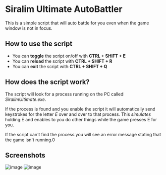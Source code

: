 # Siralim Ultimate AutoBattler
This is a simple script that will auto battle for you even when the game window is not in focus.

## How to use the script
- You can **toggle** the script on/off with **CTRL + SHIFT + E**
- You can **reload** the script with **CTRL + SHIFT + R**
- You can **exit** the script with **CTRL + SHIFT + Q**

## How does the script work?
The script will look for a process running on the PC called *SiralimUltimate.exe*.

If the process is found and you enable the script it will automatically send keystrokes for the letter *E* over and over to that process. This *simulates* holding E and enables to you do other things while the game presses E for you.

If the script can't find the process you will see an error message stating that the game isn't running.0

## Screenshots

![image](https://github.com/user-attachments/assets/e88d76b9-6128-4953-9ee1-0a9338b07adc)
![image](https://github.com/user-attachments/assets/24b32111-8094-4faa-8c50-0eea2503227c)
